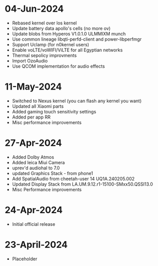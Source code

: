 # 04-Jun-2024
- Rebased kernel over los kernel
- Update battery data apollo's cells (no more ov)
- Update blobs from Hyperos V1.0.1.0 ULMMIXM munch 
- Use common lineage libqti-perfd-client and power-libperfmgr
- Support Uclamp (for n0kernel users)
- Enable voLTE/voWIFI/ViLTE for all Egyptian networks
- Thermal sepolicy improvments
- Import OzoAudio
- Use QCOM implementation for audio effects

# 11-May-2024
- Switched to Nexus kernel (you can flash any kernel you want)
- Updated all Xiaomi parts
- Added gaming touch sensitivity settings 
- Added per app RR
- Misc performance improvements

# 27-Apr-2024
- Added Dolby Atmos
- Added leica Miui Camera
- uprev'd audiohal to 7.0
- updated Graphics Stack - from phone1
- Add SpatialAudio from cheetah-user 14 UQ1A.240205.002
- Updated Display Stack from LA.UM.9.12.r1-15100-SMxx50.QSSI13.0
- Misc Performance improvements

# 24-Apr-2024
- Initial official release

# 23-April-2024
* Placeholder
